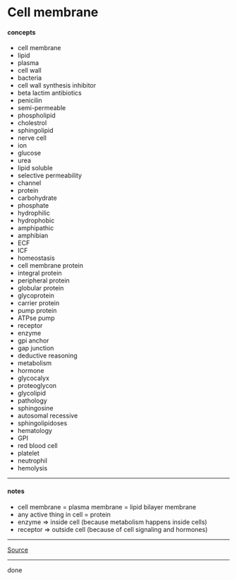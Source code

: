 # Cell membrane

#### concepts

- cell membrane
- lipid
- plasma
- cell wall
- bacteria
- cell wall synthesis inhibitor
- beta lactim antibiotics
- penicilin
- semi-permeable
- phospholipid
- cholestrol
- sphingolipid
- nerve cell
- ion
- glucose
- urea
- lipid soluble
- selective permeability
- channel
- protein
- carbohydrate
- phosphate
- hydrophilic
- hydrophobic
- amphipathic
- amphibian
- ECF
- ICF
- homeostasis
- cell membrane protein
- integral protein
- peripheral protein
- globular protein
- glycoprotein
- carrier protein
- pump protein
- ATPse pump
- receptor
- enzyme
- gpi anchor
- gap junction
- deductive reasoning
- metabolism
- hormone
- glycocalyx
- proteoglycon
- glycolipid
- pathology
- sphingosine
- autosomal recessive
- sphingolipidoses
- hematology
- GPI
- red blood cell
- platelet
- neutrophil
- hemolysis

***

#### notes

- cell membrane = plasma membrane = lipid bilayer membrane
- any active thing in cell = protein
- enzyme => inside cell (because metabolism happens inside cells)
- receptor => outside cell (because of cell signaling and hormones)

***

[Source](https://youtu.be/MXF-VVBlujE)

***

done